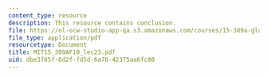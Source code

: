 ```yaml
---
content_type: resource
description: This resource contains conclusion.
file: https://ol-ocw-studio-app-qa.s3.amazonaws.com/courses/15-389a-global-entrepreneurship-lab-asia-pacific-fall-2010/dbe3f85f6d2ffd5d6a7642375aa6fc80_MIT15_389AF10_lec23.pdf
file_type: application/pdf
resourcetype: Document
title: MIT15_389AF10_lec23.pdf
uid: dbe3f85f-6d2f-fd5d-6a76-42375aa6fc80
---
```

